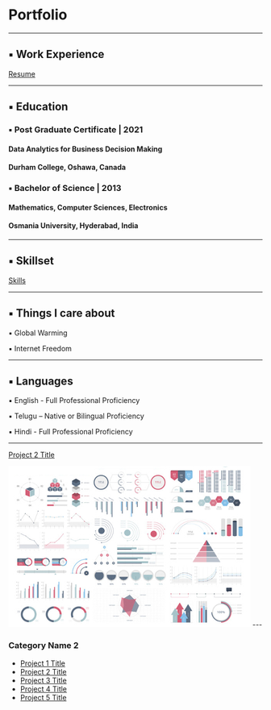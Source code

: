 #             Portfolio



---
## ▪ Work Experience

[Resume](/sample_page)

---


## ▪ Education

###  ▪ Post Graduate Certificate | 2021
  ####   Data Analytics for Business Decision Making
  ####   Durham College, Oshawa, Canada



### ▪ Bachelor of Science | 2013
####  Mathematics, Computer Sciences, Electronics
####  Osmania University, Hyderabad, India

---

## ▪ Skillset

[Skills](/sample_page1.md)

---
## ▪ Things I care about

▪ Global Warming

▪ Internet Freedom

---
## ▪ Languages

▪ English - Full Professional Proficiency

▪ Telugu – Native or Bilingual Proficiency

▪ Hindi - Full Professional Proficiency

---


[Project 2 Title](/pdf/ravitejapv_resume.pdf)

<img src="images/dummy_thumbnail.jpg?raw=true"/>
---

### Category Name 2

- [Project 1 Title](http://example.com/)
- [Project 2 Title](http://example.com/)
- [Project 3 Title](http://example.com/)
- [Project 4 Title](http://example.com/)
- [Project 5 Title](http://example.com/)
